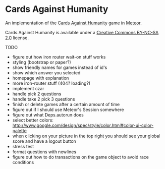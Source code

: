 Cards Against Humanity
======================

An implementation of the [Cards Against Humanity](http://cardsagainsthumanity.com/) game in [Meteor](http://meteor.com).

Cards Against Humanity is available under a [Creative Commons BY-NC-SA 2.0](https://creativecommons.org/licenses/by-nc-sa/2.0/) license.


TODO
- figure out how iron router wait-on stuff works
- styling (bootstrap or paper?)
- show friendly names for games instead of id's
- show which answer you selected
- homepage with explanation
- more iron-router stuff (404? loading?)
- implement czar
- handle pick 2 questions
- handle take 2 pick 3 questions
- finish or delete games after a certain amount of time
- figure out if I should use Meteor's Session somewhere
- figure out what Deps.autorun does
- select better colors: http://www.google.com/design/spec/style/color.html#color-ui-color-palette
- when clicking on your picture in the top right you should see your global score and have a logout button
- stress test
- format questions with newlines
- figure out how to do transactions on the game object to avoid race conditions
